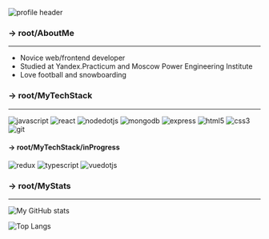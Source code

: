 ![profile header](https://user-images.githubusercontent.com/88783602/169485407-518dfc23-386c-43a3-979f-075d35ba0b58.png)

### -> root/AboutMe
***
- Novice web/frontend developer
- Studied at Yandex.Practicum and Moscow Power Engineering Institute
- Love football and snowboarding

### -> root/MyTechStack
***
![javascript](https://user-images.githubusercontent.com/88783602/169494114-6ce33e63-d2f8-45fa-85d4-bca3b784a59e.png)
![react](https://user-images.githubusercontent.com/88783602/169494136-1ce51e69-c8ac-41a4-940d-7eee2c776d37.png)
![nodedotjs](https://user-images.githubusercontent.com/88783602/169494149-1f7cecae-4137-4608-8b67-5a86a92046be.png)
![mongodb](https://user-images.githubusercontent.com/88783602/169494153-1693da59-b4ee-433b-91f4-9d96364eb616.png)
![express](https://user-images.githubusercontent.com/88783602/169494168-66a3fae7-a1a8-4d80-876c-e2a1b304438d.png)
![html5](https://user-images.githubusercontent.com/88783602/169494195-e9b0e850-0710-4d66-871c-2c4bcee4a6d2.png)
![css3](https://user-images.githubusercontent.com/88783602/169494205-c35c8135-7d2d-46e1-b4fd-82cb386082c6.png)
![git](https://user-images.githubusercontent.com/88783602/169494218-afa3491c-ed75-4dbb-b114-f0c0a41b025b.png)
   #### -> root/MyTechStack/inProgress
 ![redux](https://user-images.githubusercontent.com/88783602/191228080-f93694ed-3e8b-4e11-b73e-63399eacd0ba.png)
 ![typescript](https://user-images.githubusercontent.com/88783602/191228149-fa21016b-392a-457e-952a-8e214abba961.png)
 ![vuedotjs](https://user-images.githubusercontent.com/88783602/191228109-18c71521-63d3-415f-b740-46c1935c140c.png)

### -> root/MyStats
***
![My GitHub stats](https://github-readme-stats.vercel.app/api?username=GudRom&show_icons=true&theme=dark&hide=contribs&line_height=20)

![Top Langs](https://github-readme-stats.vercel.app/api/top-langs/?username=GudRom&layout=compact&theme=dark)
